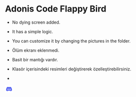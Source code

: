# Adonis Code Flappy Bird 

- No dying screen added.
- It has a simple logic.
- You can customize it by changing the pictures in the folder.

- Ölüm ekranı eklenmedi.
- Basit bir mantığı vardır.
- Klasör içerisindeki resimleri değiştirerek özelleştirebilirsiniz.
- 
[<img align="left" alt="Git" width="26px" src="https://raw.githubusercontent.com/github/explore/cebd63002168a05a6a642f309227eefeccd92950/topics/discord/discord.png" />][Discord]

[Discord]: https://discord.gg/Ywruzc9uVB
